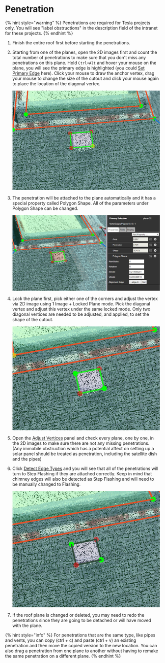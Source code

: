 # Penetration

{% hint style="warning" %}
Penetrations are required for Tesla projects only. You will see "label obstructions" in the description field of the intranet for these projects.
{% endhint %}

1. Finish the entire roof first before starting the penetrations.
2. Starting from one of the planes, open the 2D images first and count the total number of penetrations to make sure that you don't miss any penetrations on this plane. Hold `Ctrl+Alt` and hover your mouse on the plane, you will see the primary edge is highlighted \(you could [Set Primary Edge](../tools/set-primary-edge.md) here\). Click your mouse to draw the anchor vertex, drag your mouse to change the size of the cutout and click your mouse again to place the location of the diagonal vertex.

   ![](../.gitbook/assets/penetration1%20%281%29.jpg)

3. The penetration will be attached to the plane automatically and it has a special property called Polygon Shape. All of the parameters under Polygon Shape can be changed.

   ![](../.gitbook/assets/penetration2%20%281%29.jpg)

4. Lock the plane first, pick either one of the corners and adjust the vertex via 2D image using 1 Image + Locked Plane mode. Pick the diagonal vertex and adjust this vertex under the same locked mode. Only two diagonal vertices are needed to be adjusted, and applied, to set the shape of the cutout.

   ![](../.gitbook/assets/penetration3%20%281%29.jpg)

5. Open the [Adjust Vertices](../adjust-vertices/) panel and check every plane, one by one, in the 2D images to make sure there are not any missing penetrations. \(Any immobile obstruction which has a potential affect on setting up a solar panel should be treated as penetration, including the satellite dish and the pipes\)
6. Click [Detect Edge Types](../tools/detect-edge-types.md) and you will see that all of the penetrations will turn to Step Flashing if they are attached correctly. Keep in mind that chimney edges will also be detected as Step Flashing and will need to be manually changed to Flashing.

   ![](../.gitbook/assets/penetration4.jpg)

7. If the roof plane is changed or deleted, you may need to redo the penetrations since they are going to be detached or will have moved with the plane.

{% hint style="info" %}
For penetrations that are the same type, like pipes and vents, you can copy \(ctrl + c\) and paste \(ctrl + v\) an existing penetration and then move the copied version to the new location. You can also drag a penetration from one plane to another without having to remake the same penetration on a different plane.
{% endhint %}

